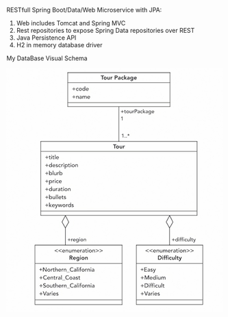 RESTfull Spring Boot/Data/Web  Microservice with JPA:

1. Web includes Tomcat and Spring MVC
2. Rest repositories to expose Spring Data repositories over REST
3. Java Persistence API
4. H2 in memory database driver

My DataBase Visual Schema

![img.png](img.png)